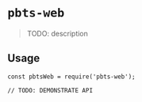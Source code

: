 # `pbts-web`

> TODO: description

## Usage

```
const pbtsWeb = require('pbts-web');

// TODO: DEMONSTRATE API
```
